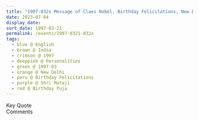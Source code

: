 ```yaml
---
title: "1997-032x Message of Claes Nobel, Birthday Felicitations, New Delhi, India"
date: 2023-07-04
display_date: 
sort_date: 1997-03-21
permalink: /events/1997-0321-032x
tags:
  - blue @ English
  - brown @ India
  - crimson @ 1997
  - deeppink @ Personalities
  - green @ 1997-03
  - orange @ New Delhi
  - peru @ Birthday Felicitations
  - purple @ Shri Mataji
  - red @ Birthday Puja
---
```


<wave-list>
  <list-title color="green" width="75">Key Quote</list-title>
  <list-item color="BlanchedAlmond"  width="200"></list-item>
  <list-item color="Lavender"></list-item>
  <list-item color="BlanchedAlmond"></list-item>
</wave-list>

<br>

<wave-list>
  <list-title color="green" width="75">Comments</list-title>
  <list-item color="BlanchedAlmond"  width="200"></list-item>
  <list-item color="Lavender"></list-item>
  <list-item color="BlanchedAlmond"></list-item>
</wave-list>